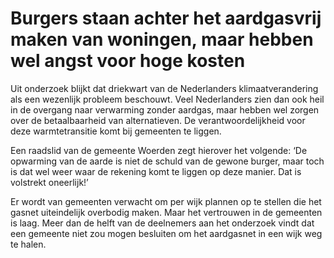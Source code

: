 # Burgers staan achter het aardgasvrij maken van woningen, maar hebben wel angst voor hoge kosten

Uit onderzoek blijkt dat driekwart van de Nederlanders klimaatverandering als een wezenlijk probleem beschouwt. Veel Nederlanders zien dan ook heil in de overgang naar verwarming zonder aardgas, maar hebben wel zorgen over de betaalbaarheid van alternatieven. De verantwoordelijkheid voor deze warmtetransitie komt bij gemeenten te liggen.

Een raadslid van de gemeente Woerden zegt hierover het volgende: ‘De opwarming van de aarde is niet de schuld van de gewone burger, maar toch is dat wel weer waar de rekening komt te liggen op deze manier. Dat is volstrekt oneerlijk!’

Er wordt van gemeenten verwacht om per wijk plannen op te stellen die het gasnet uiteindelijk overbodig maken. Maar het vertrouwen in de gemeenten is laag. Meer dan de helft van de deelnemers aan het onderzoek vindt dat een gemeente niet zou mogen besluiten om het aardgasnet in een wijk weg te halen.
